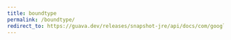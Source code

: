 ```yaml
---
title: boundtype
permalink: /boundtype/
redirect_to: https://guava.dev/releases/snapshot-jre/api/docs/com/google/common/collect/BoundType.html
---
```

